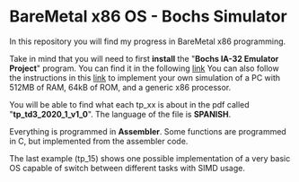 # BareMetal x86 OS - Bochs Simulator

In this repository you will find my progress in BareMetal x86 programming.

Take in mind that you will need to first **install** the "**Bochs IA-32 Emulator Project**" program. You can find it in the following [link](https://bochs.sourceforge.io/getcurrent.html "link")
You can also follow the instructions in this [link](http://wiki.electron.frba.utn.edu.ar/doku.php?id=td3:bochs "link") to implement your own simulation of a PC with 512MB of RAM, 64kB of ROM, and a generic x86 processor.

You will be able to find what each tp_xx is about in the pdf called "**tp_td3_2020_1_v1_0**". The language of the file is **SPANISH**.

Everything is programmed in **Assembler**. Some functions are programmed in C, but implemented from the assembler code.

The last example (tp_15) shows one possible implementation of a very basic OS capable of switch between different tasks with SIMD usage.
